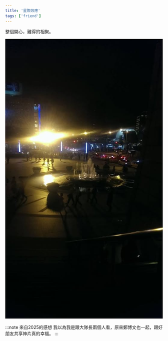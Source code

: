```yaml
---
title: '星際效應'
tags: ['friend']
---
```


整個開心，難得的相聚。
 
![img](./img_ig/201411/001.jpg)

:::note 來自2025的感想
我以為我是跟大隊長兩個人看，原來鄭博文也一起，跟好朋友共享神片真的幸福。
:::